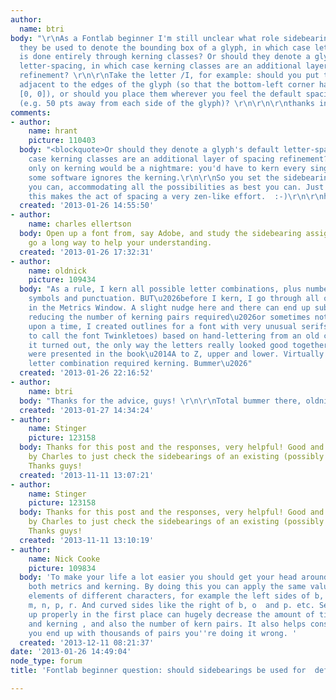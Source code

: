 ```yaml
---
author:
  name: btri
body: "\r\nAs a Fontlab beginner I'm still unclear what role sidebearings play. \r\n\r\nShould
  they be used to denote the bounding box of a glyph, in which case letter-spacing
  is done entirely through kerning classes? Or should they denote a glyph's default
  letter-spacing, in which case kerning classes are an additional layer of spacing
  refinement? \r\n\r\nTake the letter /I, for example: should you put the sidebearings
  adjacent to the edges of the glyph (so that the bottom-left corner has coordintes
  [0, 0]), or should you place them wherever you feel the default spacing should be
  (e.g. 50 pts away from each side of the glyph)? \r\n\r\n\r\nthanks in advance!"
comments:
- author:
    name: hrant
    picture: 110403
  body: "<blockquote>Or should they denote a glyph's default letter-spacing, in which
    case kerning classes are an additional layer of spacing refinement?</blockquote>\r\n\r\nYes.\r\nRelying
    only on kerning would be a nightmare: you'd have to kern every single pair! Plus
    some software ignores the kerning.\r\n\r\nSo you set the sidebearings as best
    you can, accommodating all the possibilities as best you can. Just be warned:
    this makes the act of spacing a very zen-like effort.  :-)\r\n\r\nhhp\r\n"
  created: '2013-01-26 14:55:50'
- author:
    name: charles ellertson
  body: Open up a font from, say Adobe, and study the sidebearing assignments. That'll
    go a long way to help your understanding.
  created: '2013-01-26 17:32:31'
- author:
    name: oldnick
    picture: 109434
  body: "As a rule, I kern all possible letter combinations, plus numbers, common
    symbols and punctuation. BUT\u2026before I kern, I go through all of the combinations
    in the Metrics Window. A slight nudge here and there can end up substantially
    reducing the number of kerning pairs required\u2026or sometimes not.\r\n\r\nOnce
    upon a time, I created outlines for a font with very unusual serifs (I was going
    to call the font Twinkletoes) based on hand-lettering from an old chapbook. As
    it turned out, the only way the letters really looked good together was as they
    were presented in the book\u2014A to Z, upper and lower. Virtually EVERY other
    letter combination required kerning. Bummer\u2026"
  created: '2013-01-26 22:16:52'
- author:
    name: btri
  body: "Thanks for the advice, guys! \r\n\r\nTotal bummer there, oldnick =P"
  created: '2013-01-27 14:34:24'
- author:
    name: Stinger
    picture: 123158
  body: Thanks for this post and the responses, very helpful! Good and easy suggestion
    by Charles to just check the sidebearings of an existing (possibly similar) typeface.
    Thanks guys!
  created: '2013-11-11 13:07:21'
- author:
    name: Stinger
    picture: 123158
  body: Thanks for this post and the responses, very helpful! Good and easy suggestion
    by Charles to just check the sidebearings of an existing (possibly similar) typeface.
    Thanks guys!
  created: '2013-11-11 13:10:19'
- author:
    name: Nick Cooke
    picture: 109834
  body: 'To make your life a lot easier you should get your head around classes -
    both metrics and kerning. By doing this you can apply the same values to the similar
    elements of different characters, for example the left sides of b, h, i, k, l,
    m, n, p, r. And curved sides like the right of b, o  and p. etc. Setting classes
    up properly in the first place can hugely decrease the amount of time spent spacing
    and kerning , and also the number of kern pairs. It also helps consistency. If
    you end up with thousands of pairs you''re doing it wrong. '
  created: '2013-12-11 08:21:37'
date: '2013-01-26 14:49:04'
node_type: forum
title: 'Fontlab beginner question: should sidebearings be used for  default spacing?'

---
```

